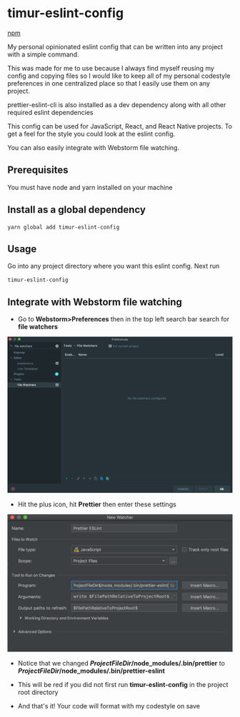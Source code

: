 # timur-eslint-config

[npm](https://www.npmjs.com/package/timur-eslint-config)

My personal opinionated eslint config that can be written into any project with a simple command. 

This was made for me to use because I always find myself reusing my config and copying files so I would like to keep all of my personal codestyle preferences in one centralized place so that I easily use them on any project.

prettier-eslint-cli is also installed as a dev dependency along with all other required eslint dependencies 

This config can be used for JavaScript, React, and React Native projects. To get a feel for the style you could look at the eslint config. 

You can also easily integrate with Webstorm file watching.

## Prerequisites

You must have node and yarn installed on your machine

## Install as a global dependency

```
yarn global add timur-eslint-config
```

## Usage

Go into any project directory where you want this eslint config. Next run 
```
timur-eslint-config
```

## Integrate with Webstorm file watching

- Go to __Webstorm>Preferences__ then in the top left search bar search for __file watchers__


![file watchers](https://github.com/timurtu/timur-eslint-config/raw/master/file-watchers.png "file watchers")

- Hit the plus icon, hit __Prettier__ then enter these settings

![settings](https://github.com/timurtu/timur-eslint-config/raw/master/settings.png "settings")

- Notice that we changed __$ProjectFileDir$/node_modules/.bin/prettier__ to __$ProjectFileDir$/node_modules/.bin/prettier-eslint__

- This will be red if you did not first run __timur-eslint-config__ in the project root directory

- And that's it! Your code will format with my codestyle on save 
